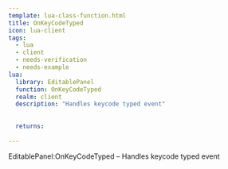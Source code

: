 ```yaml
---
template: lua-class-function.html
title: OnKeyCodeTyped
icon: lua-client
tags:
  - lua
  - client
  - needs-verification
  - needs-example
lua:
  library: EditablePanel
  function: OnKeyCodeTyped
  realm: client
  description: "Handles keycode typed event"
  
  
  returns:
    
---
```


<div class="lua__search__keywords">
EditablePanel:OnKeyCodeTyped &#x2013; Handles keycode typed event
</div>
